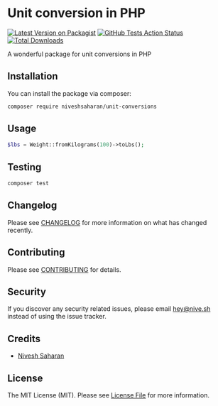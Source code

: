 # Unit conversion in PHP

[![Latest Version on Packagist](https://img.shields.io/packagist/v/centire/unit-conversions.svg?style=flat-square)](https://packagist.org/packages/centire/unit-conversions)
[![GitHub Tests Action Status](https://img.shields.io/github/workflow/status/niveshsaharan/unit-conversions/run-tests?label=tests)](https://github.com/niveshsaharan/unit-conversions/actions?query=workflow%3Arun-tests+branch%3Amaster)
[![Total Downloads](https://img.shields.io/packagist/dt/centire/unit-conversions.svg?style=flat-square)](https://packagist.org/packages/centire/unit-conversions)


A wonderful package for unit conversions in PHP

## Installation

You can install the package via composer:

```bash
composer require niveshsaharan/unit-conversions
```

## Usage

``` php
$lbs = Weight::fromKilograms(100)->toLbs();
```

## Testing

``` bash
composer test
```

## Changelog

Please see [CHANGELOG](CHANGELOG.md) for more information on what has changed recently.

## Contributing

Please see [CONTRIBUTING](CONTRIBUTING.md) for details.

## Security

If you discover any security related issues, please email hey@nive.sh instead of using the issue tracker.

## Credits

- [Nivesh Saharan](https://github.com/niveshsaharan)

## License

The MIT License (MIT). Please see [License File](LICENSE.md) for more information.
